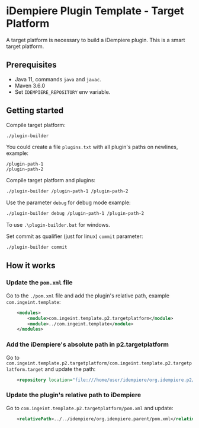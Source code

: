 # iDempiere Plugin Template - Target Platform

A target platform is necessary to build a iDempiere plugin. This is a smart target platform.


## Prerequisites

- Java 11, commands `java` and `javac`.
- Maven 3.6.0
- Set `IDEMPIERE_REPOSITORY` env variable.

## Getting started

Compile target platform:

```bash
./plugin-builder
```

You could create a file `plugins.txt` with all plugin's paths on newlines, example:

```
/plugin-path-1
/plugin-path-2
```

Compile target platform and plugins:

```bash
./plugin-builder /plugin-path-1 /plugin-path-2
```

Use the parameter `debug` for debug mode example:

```bash
./plugin-builder debug /plugin-path-1 /plugin-path-2
```

To use `.\plugin-builder.bat` for windows.

Set commit as qualifier (just for linux) `commit` parameter:

```bash
./plugin-builder commit
```

## How it works

### Update the `pom.xml` file

Go to the `./pom.xml` file and add the plugin's relative path, example `com.ingeint.template`:

```xml
    <modules>
        <module>com.ingeint.template.p2.targetplatform</module>
        <module>../com.ingeint.template</module>
    </modules>
```

### Add the iDempiere's absolute path in p2.targetplatform

Go to `com.ingeint.template.p2.targetplatform/com.ingeint.template.p2.targetplatform.target` and update the path:

```xml
    <repository location="file:///home/user/idempiere/org.idempiere.p2/target/repository"/>
```

### Update the plugin's relative path to iDempiere

Go to `com.ingeint.template.p2.targetplatform/pom.xml` and update:

```xml
    <relativePath>../../idempiere/org.idempiere.parent/pom.xml</relativePath>
```
